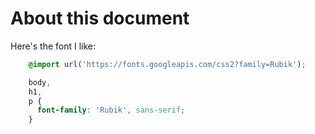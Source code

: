 # About this document

Here's the font I like:

```css
    @import url('https://fonts.googleapis.com/css2?family=Rubik');

    body,
    h1,
    p {
      font-family: 'Rubik', sans-serif;
    }
```
